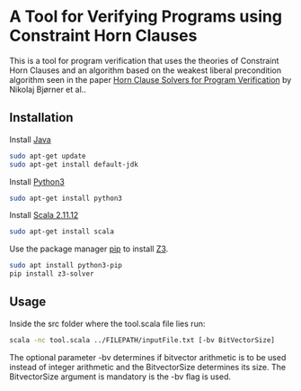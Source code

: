 # A Tool for Verifying Programs using Constraint Horn Clauses

This is a tool for program verification that uses the theories of 
Constraint Horn Clauses and an algorithm based on the weakest 
liberal precondition algorithm seen in the paper [Horn Clause Solvers for Program Verification](https://link.springer.com/chapter/10.1007/978-3-319-23534-9_2)
by Nikolaj Bjørner et al..

## Installation

Install [Java](https://www.java.com/de/download/manual.jsp)
```bash
sudo apt-get update
sudo apt-get install default-jdk
```
Install [Python3](https://www.python.org/download/releases/3.0/)
```bash
sudo apt-get install python3 
```

Install [Scala 2.11.12](https://scala-lang.org/download/2.11.12.html)
```bash
sudo apt-get install scala
```

Use the package manager [pip](https://pip.pypa.io/en/stable/) to install [Z3](https://github.com/Z3Prover/z3).

```bash
sudo apt install python3-pip
pip install z3-solver
```

## Usage
Inside the src folder where the tool.scala file lies run:
```bash
scala -nc tool.scala ../FILEPATH/inputFile.txt [-bv BitVectorSize]
```
The optional parameter -bv determines if bitvector arithmetic is to be used instead of integer arithmetic and the BitvectorSize determines its size. The BitvectorSize argument is mandatory is the -bv flag is used.
